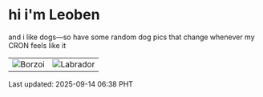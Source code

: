 # hi i'm Leoben

and i like dogs—so have some random dog pics that change whenever my CRON feels like it

|  |  |
|--------|----------|
| ![Borzoi](https://random-dog-vercel.vercel.app/api/random-borzoi?v=1757803112) | ![Labrador](https://random-dog-vercel.vercel.app/api/random-labrador?v=1757803112) |

Last updated: 2025-09-14 06:38 PHT
